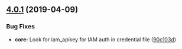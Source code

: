 ## [4.0.1](https://github.com/watson-developer-cloud/salesforce-sdk/compare/v4.0.0...v4.0.1) (2019-04-09)


### Bug Fixes

* **core:** Look for iam_apikey for IAM auth in credential file ([90c103d](https://github.com/watson-developer-cloud/salesforce-sdk/commit/90c103d))
